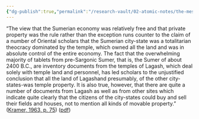 ```yaml
---
{"dg-publish":true,"permalink":"/research-vault/02-atomic-notes/the-mesopotamian-sumerian-societal-structure-was-not-totalitarian-in-the-modern-sense/"}
---
```


“The view that the Sumerian economy was relatively free and that private property was the rule rather than the exception runs counter to the claim of a number of Oriental scholars that the Sumerian city-state was a totalitarian theocracy dominated by the temple, which owned all the land and was in absolute control of the entire economy. The fact that the overwhelming majority of tablets from pre-Sargonic Sumer, that is, the Sumer of about 2400 B.C., are inventory documents from the temples of Lagash, which deal solely with temple land and personnel, has led scholars to the unjustified conclusion that all the land of Lagashand presumably, of the other city-states-was temple property. It is also true, however, that there are quite a number of documents from Lagash as well as from other sites which indicate quite clearly that the citizens of the city-states could buy and sell their fields and houses, not to mention all kinds of movable property.” ([Kramer, 1963, p. 75](zotero://select/library/items/TI24BNVH)) ([pdf](zotero://open-pdf/library/items/EY8R4485?page=75&annotation=ZQ2PH7P8)) 
